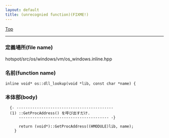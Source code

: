 ```yaml
---
layout: default
title: (unrecognied function)(FIXME!)
---
```

[Top](../index.html)

--- 
### 定義場所(file name)
hotspot/src/os/windows/vm/os_windows.inline.hpp

### 名前(function name)
```
inline void* os::dll_lookup(void *lib, const char *name) {
```

### 本体部(body)
```
  {- -------------------------------------------
  (1) ::GetProcAddress() を呼び出すだけ.
      ---------------------------------------- -}

	  return (void*)::GetProcAddress((HMODULE)lib, name);
	}
	
```


